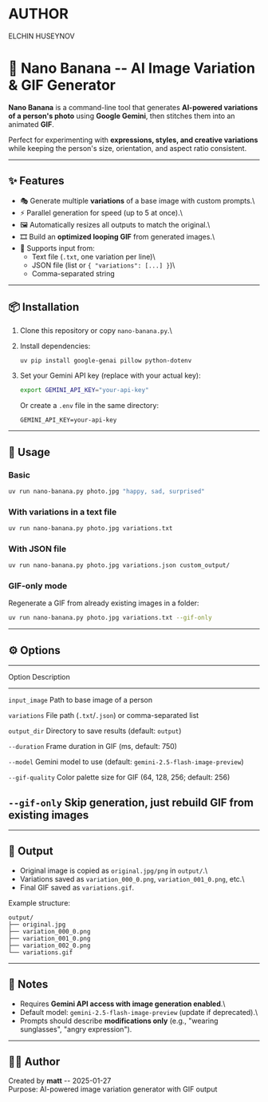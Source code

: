 # AUTHOR
ELCHIN HUSEYNOV

# 🍌 Nano Banana -- AI Image Variation & GIF Generator

**Nano Banana** is a command-line tool that generates **AI-powered
variations of a person's photo** using **Google Gemini**, then stitches
them into an animated **GIF**.

Perfect for experimenting with **expressions, styles, and creative
variations** while keeping the person's size, orientation, and aspect
ratio consistent.

------------------------------------------------------------------------

## ✨ Features

-   🎭 Generate multiple **variations** of a base image with custom
    prompts.\
-   ⚡ Parallel generation for speed (up to 5 at once).\
-   🖼️ Automatically resizes all outputs to match the original.\
-   🎞️ Build an **optimized looping GIF** from generated images.\
-   📂 Supports input from:
    -   Text file (`.txt`, one variation per line)\
    -   JSON file (list or `{ "variations": [...] }`)\
    -   Comma-separated string

------------------------------------------------------------------------

## 📦 Installation

1.  Clone this repository or copy `nano-banana.py`.\

2.  Install dependencies:

    ``` bash
    uv pip install google-genai pillow python-dotenv
    ```

3.  Set your Gemini API key (replace with your actual key):

    ``` bash
    export GEMINI_API_KEY="your-api-key"
    ```

    Or create a `.env` file in the same directory:

        GEMINI_API_KEY=your-api-key

------------------------------------------------------------------------

## 🚀 Usage

### Basic

``` bash
uv run nano-banana.py photo.jpg "happy, sad, surprised"
```

### With variations in a text file

``` bash
uv run nano-banana.py photo.jpg variations.txt
```

### With JSON file

``` bash
uv run nano-banana.py photo.jpg variations.json custom_output/
```

### GIF-only mode

Regenerate a GIF from already existing images in a folder:

``` bash
uv run nano-banana.py photo.jpg variations.txt --gif-only
```

------------------------------------------------------------------------

## ⚙️ Options

  -------------------------------------------------------------------------------
  Option                                      Description
  ------------------------------------------- -----------------------------------
  `input_image`                               Path to base image of a person

  `variations`                                File path (`.txt`/`.json`) or
                                              comma-separated list

  `output_dir`                                Directory to save results (default:
                                              `output`)

  `--duration`                                Frame duration in GIF (ms, default:
                                              750)

  `--model`                                   Gemini model to use (default:
                                              `gemini-2.5-flash-image-preview`)

  `--gif-quality`                             Color palette size for GIF (64,
                                              128, 256; default: 256)

  `--gif-only`                                Skip generation, just rebuild GIF
                                              from existing images
  -------------------------------------------------------------------------------

------------------------------------------------------------------------

## 📂 Output

-   Original image is copied as `original.jpg/png` in `output/`.\
-   Variations saved as `variation_000_0.png`, `variation_001_0.png`,
    etc.\
-   Final GIF saved as `variations.gif`.

Example structure:

    output/
    ├── original.jpg
    ├── variation_000_0.png
    ├── variation_001_0.png
    ├── variation_002_0.png
    └── variations.gif

------------------------------------------------------------------------

## 📝 Notes

-   Requires **Gemini API access with image generation enabled**.\
-   Default model: `gemini-2.5-flash-image-preview` (update if
    deprecated).\
-   Prompts should describe **modifications only** (e.g., "wearing
    sunglasses", "angry expression").

------------------------------------------------------------------------

## 👨‍💻 Author

Created by **matt** -- 2025-01-27\
Purpose: AI-powered image variation generator with GIF output
